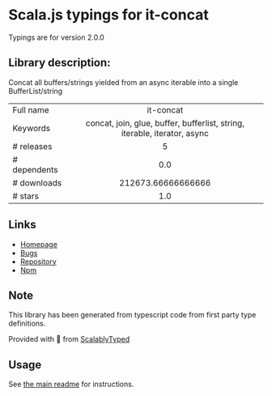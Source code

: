 
# Scala.js typings for it-concat

Typings are for version 2.0.0

## Library description:
Concat all buffers/strings yielded from an async iterable into a single BufferList/string

|                    |                 |
| ------------------ | :-------------: |
| Full name          | it-concat |
| Keywords           | concat, join, glue, buffer, bufferlist, string, iterable, iterator, async |
| # releases         | 5 |
| # dependents       | 0.0 |
| # downloads        | 212673.66666666666 |
| # stars            | 1.0 |

## Links
- [Homepage](https://github.com/alanshaw/it-concat#readme)
- [Bugs](https://github.com/alanshaw/it-concat/issues)
- [Repository](https://github.com/alanshaw/it-concat)
- [Npm](https://www.npmjs.com/package/it-concat)
    


## Note
This library has been generated from typescript code from first party type definitions.

Provided with :purple_heart: from [ScalablyTyped](https://github.com/oyvindberg/ScalablyTyped)

## Usage
See [the main readme](../../readme.md) for instructions.



